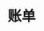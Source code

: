 # 账单

<Cost></Cost>

<script setup>
import Cost from '../.vitepress/components/trip/Cost.vue'
</script>

